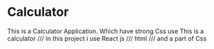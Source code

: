 # Calculator
This is a Calculator Application. Which have strong Css use This is a calculator
///
In this project i use React js 
///
html
///
and a part of Css
